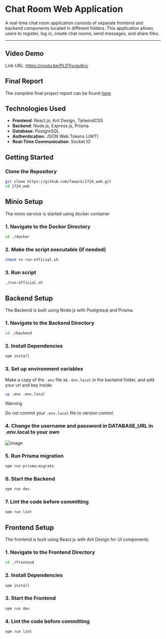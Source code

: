 # Chat Room Web Application

A real-time chat room application consists of separate frontend and backend components located in different folders. This application allows users to register, log in, create chat rooms, send messages, and share files.

---

## Video Demo
Link URL: https://youtu.be/PL0Tnugu6cc

## Final Report
The complete final project report can be found [here](./final_report/README.md).


## Technologies Used

- **Frontend**: React.js, Ant Design, TailwindCSS
- **Backend**: Node.js, Express.js, Prisma
- **Database**: PostgreSQL
- **Authentication**: JSON Web Tokens (JWT)
- **Real-Time Communication**: Socket.IO

## Getting Started

### **Clone the Repository**
```bash
git clone https://github.com/fewark/1724_web.git
cd 1724_web
```

## Minio Setup

The minio service is started using docker container

### **1. Navigate to the Docker Directory**
```bash
cd ./docker
```

### **2. Make the script executable (if needed)**
```bash
chmod +x run-official.sh
```

### **3. Run script**
```bash
./run-official.sh
```

## **Backend Setup**

The Backend is built using Node.js with Postgresql and Prisma.

### **1. Navigate to the Backend Directory**
```bash
cd ./backend
```

### **2. Install Dependencies**
```bash
npm install
```

### **3. Set up environment variables**
Make a copy of the `.env` file as `.env.local` in the backend folder, and add your url and key inside:
```bash
cp .env .env.local
```

> [!WARNING]
> Do not commit your `.env.local` file to version control.

### **4. Change the username and password in DATABASE_URL in .env.local to your own**
![image](https://github.com/user-attachments/assets/13fb3604-115c-4497-9c83-4b684bf44ae4)

### **5. Run Prisma migration**
```bash
npm run prisma:migrate
```

### **6. Start the Backend**
```bash
npm run dev
```

### **7. Lint the code before committing**
```bash
npm run lint
```


## **Frontend Setup**

The frontend is built using React.js with Ant Design for UI components.

### **1. Navigate to the Frontend Directory**
```bash
cd ./frontend
```

### **2. Install Dependencies**
```bash
npm install
```

### **3. Start the Frontend**
```bash
npm run dev
```

### **4. Lint the code before committing**
```bash
npm run lint
```
